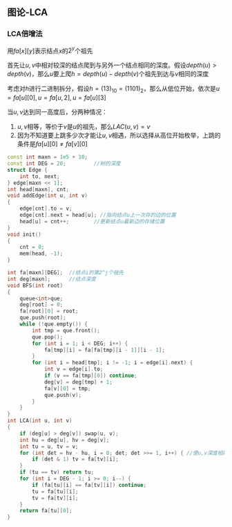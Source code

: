## 图论-LCA

### LCA倍增法

用$fa[x][y]$表示结点$x$的$2^y$个祖先

首先让$u,v$中相对较深的结点爬到与另外一个结点相同的深度。假设$depth(u)>depth(v)$，那么$u$要上爬$h=depth(u)-depth(v)$个祖先到达与$v$相同的深度

考虑对$h$进行二进制拆分，假设$h=(13)_{10}=(1101)_2$，那么从低位开始，依次是$u=fa[u][0],u=fa[u,2],u=fa[u][3]$

当$u,v$达到同一高度后，分两种情况：

1. $u,v$相等，等价于$v$是$u$的祖先，那么$LAC(u,v)=v$
2. 因为不知道要上跳多少次才能让$u,v$相遇，所以选择从高位开始枚举，上跳的条件是$fa[u][0]\not=fa[v][0]$

```c++
const int maxn = 1e5 + 10;
const int DEG = 20;			//树的深度
struct Edge {
	int to, next;
} edge[maxn << 1];
int head[maxn], cnt;
void addEdge(int u, int v)
{
	edge[cnt].to = v;
	edge[cnt].next = head[u]; //指向结点u上一次存的边的位置
	head[u] = cnt++;		//更新结点u最新边的存储位置
}
void init()
{
	cnt = 0;
	mem(head, -1);
}

int fa[maxn][DEG];	//结点i的第2^j个祖先
int deg[maxn];		//结点深度
void BFS(int root)
{
	queue<int>que;
	deg[root] = 0;
	fa[root][0] = root;
	que.push(root);
	while (!que.empty()) {
		int tmp = que.front();
		que.pop();
		for (int i = 1; i < DEG; i++) {
			fa[tmp][i] = fa[fa[tmp][i - 1]][i - 1];
		}
		for (int i = head[tmp]; i != -1; i = edge[i].next) {
			int v = edge[i].to;
			if (v == fa[tmp][0]) continue;
			deg[v] = deg[tmp] + 1;
			fa[v][0] = tmp;
			que.push(v);
		}
	}
}
int LCA(int u, int v)
{
	if (deg[u] > deg[v]) swap(u, v);
	int hu = deg[u], hv = deg[v];
	int tu = u, tv = v;
	for (int det = hv - hu, i = 0; det; det >>= 1, i++) { //使u,v深度相同
		if (det & 1) tv = fa[tv][i];
	}
	if (tu == tv) return tu;
	for (int i = DEG - 1; i >= 0; i--) {
		if (fa[tu][i] == fa[tv][i]) continue;
		tu = fa[tu][i];
		tv = fa[tv][i];
	}
	return fa[tu][0];
}
```

